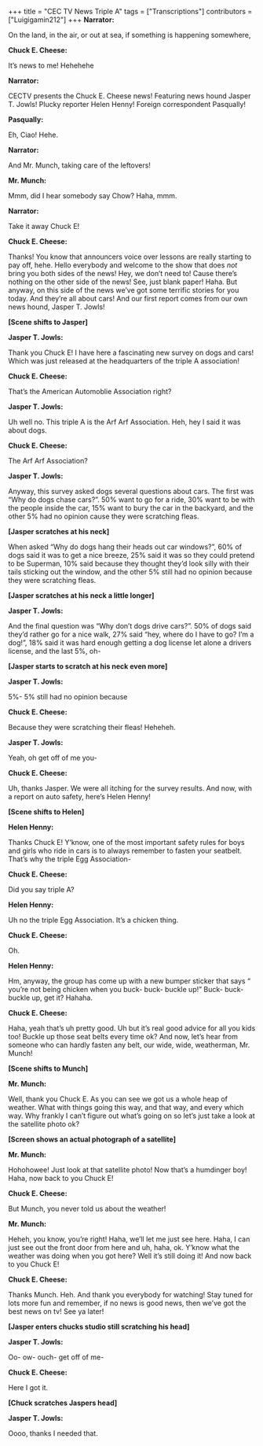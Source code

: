 +++
title = "CEC TV News Triple A"
tags = ["Transcriptions"]
contributors = ["Luigigamin212"]
+++
**Narrator:**
 
On the land, in the air, or out at sea, if something is happening somewhere, 

**Chuck E. Cheese:**

It’s news to me! Hehehehe

**Narrator:**

CECTV presents the Chuck E. Cheese news! Featuring news hound Jasper T. Jowls! Plucky reporter Helen Henny! Foreign correspondent Pasqually! 

**Pasqually:**

Eh, Ciao! Hehe. 

**Narrator:**

And Mr. Munch, taking care of the leftovers!

**Mr. Munch:**

Mmm, did I hear somebody say Chow? Haha, mmm. 

**Narrator:** 

Take it away Chuck E! 

**Chuck E. Cheese:**

Thanks! You know that announcers voice over lessons are really starting to pay off, hehe. Hello everybody and welcome to the show that does *not* bring you both sides of the news! Hey, we don’t need to! Cause there’s nothing on the other side of the news! See, just blank paper! Haha. But anyway, on this side of the news we’ve got some terrific stories for you today. And they’re all about cars! And our first report comes from our own news hound, Jasper T. Jowls! 

**[Scene shifts to Jasper]**

**Jasper T. Jowls:**

Thank you Chuck E! I have here a fascinating new survey on dogs and cars! Which was just released at the headquarters of the triple A association! 

**Chuck E. Cheese:**

That’s the American Automoblie Association right?

**Jasper T. Jowls:**

Uh well no. This triple A is the Arf Arf Association. Heh, hey I said it was about dogs. 

**Chuck E. Cheese:**

The Arf Arf Association? 

**Jasper T. Jowls:**

Anyway, this survey asked dogs several questions about cars. The first was “Why do dogs chase cars?”. 50% want to go for a ride, 30% want to be with the people inside the car, 15% want to bury the car in the backyard, and the other 5% had no opinion cause they were scratching fleas. 

**[Jasper scratches at his neck]**

When asked “Why do dogs hang their heads out car windows?”, 60% of dogs said it was to get a nice breeze, 25% said it was so they could pretend to be Superman, 10% said because they thought they’d look silly with their tails sticking out the window, and the other 5% still had no opinion because they were scratching fleas. 

**[Jasper scratches at his neck a little longer]**

**Jasper T. Jowls:**

And the final question was “Why don’t dogs drive cars?”.  50% of dogs said they’d rather go for a nice walk, 27% said “hey, where do I have to go? I’m a dog!”, 18% said it was hard enough getting a dog license let alone a drivers license, and the last 5%, oh- 

**[Jasper starts to scratch at his neck even more]**

**Jasper T. Jowls:**

5%- 5% still had no opinion because 

**Chuck E. Cheese:**

Because they were scratching their fleas! Heheheh. 

**Jasper T. Jowls:**

Yeah, oh get off of me you- 

**Chuck E. Cheese:**

Uh, thanks Jasper. We were all itching for the survey results. And now, with a report on auto safety, here’s Helen Henny!

**[Scene shifts to Helen]**

**Helen Henny:**

Thanks Chuck E! Y’know, one of the most important safety rules for boys and girls who ride in cars is to always remember to fasten your seatbelt. That’s why the triple Egg Association-

**Chuck E. Cheese:**

Did you say triple A?

**Helen Henny:**

Uh no the triple Egg Association. It’s a chicken thing. 

**Chuck E. Cheese:**

Oh. 

**Helen Henny:**

Hm, anyway, the group has come up with a new bumper sticker that says “ you’re not being chicken when you buck- buck- buckle up!” Buck- buck- buckle up, get it? Hahaha.

**Chuck E. Cheese:**

Haha, yeah that’s uh pretty good. Uh but it’s real good advice for all you kids too! Buckle up those seat belts every time ok? And now, let’s hear from someone who can hardly fasten any belt, our wide, wide, weatherman, Mr. Munch!

**[Scene shifts to Munch]**

**Mr. Munch:**

Well, thank you Chuck E. As you can see we got us a whole heap of weather. What with things going this way, and that way, and every which way. Why frankly I can’t figure out what’s going on so let’s just take a look at the satellite photo ok? 

**[Screen shows an actual photograph of a satellite]**

**Mr. Munch:**

Hohohowee! Just look at that satellite photo! Now that’s a humdinger boy! Haha, now back to you Chuck E! 

**Chuck E. Cheese:**

But Munch, you never told us about the weather!

**Mr. Munch:**

Heheh, you know, you’re right! Haha, we’ll let me just see here. Haha, I can just see out the front door from here and uh, haha, ok. Y’know what the weather was doing when you got here? Well it’s still doing it! And now back to you Chuck E! 

**Chuck E. Cheese:**

Thanks Munch. Heh. And thank you everybody for watching! Stay tuned for lots more fun and remember, if no news is good news, then we’ve got the best news on tv! See ya later! 

**[Jasper enters chucks studio still scratching his head]**

**Jasper T. Jowls:**

Oo- ow- ouch- get off of me- 

**Chuck E. Cheese:**

Here I got it. 

**[Chuck scratches Jaspers head]**

**Jasper T. Jowls:**

Oooo, thanks I needed that.
